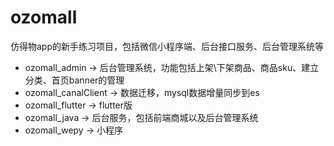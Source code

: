 # ozomall
仿得物app的新手练习项目，包括微信小程序端、后台接口服务、后台管理系统等
* ozomall_admin -> 后台管理系统，功能包括上架\下架商品、商品sku、建立分类、首页banner的管理
* ozomall_canalClient -> 数据迁移，mysql数据增量同步到es
* ozomall_flutter -> flutter版
* ozomall_java -> 后台服务，包括前端商城以及后台管理系统
* ozomall_wepy -> 小程序
